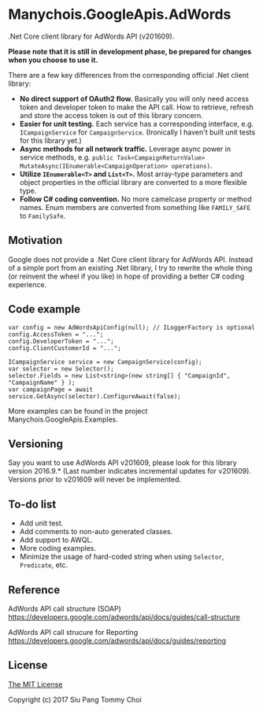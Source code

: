 # Manychois.GoogleApis.AdWords
.Net Core client library for AdWords API (v201609).

**Please note that it is still in development phase, be prepared for changes when you choose to use it.**

There are a few key differences from the corresponding official .Net client library:
- **No direct support of OAuth2 flow.** Basically you will only need access token and developer token to make the API call. How to retrieve, refresh and store the access token is out of this library concern.
- **Easier for unit testing.** Each service has a corresponding interface, e.g. `ICampaignService` for `CampaignService`. (Ironically I haven't built unit tests for this library yet.)
- **Async methods for all network traffic.** Leverage async power in service methods, e.g. `public Task<CampaignReturnValue> MutateAsync(IEnumerable<CampaignOperation> operations)`.
- **Utilize `IEnumerable<T>` and `List<T>`.** Most array-type parameters and object properties in the official library are converted to a more flexible type.
- **Follow C# coding convention.** No more camelcase property or method names. Enum members are converted from something like `FAMILY_SAFE` to `FamilySafe`.

## Motivation
Google does not provide a .Net Core client library for AdWords API. Instead of a simple port from an existing .Net library, I try to rewrite the whole thing (or reinvent the wheel if you like) in hope of providing a better C# coding experience.

## Code example
```
var config = new AdWordsApiConfig(null); // ILoggerFactory is optional
config.AccessToken = "...";
config.DeveloperToken = "...";
config.ClientCustomerId = "...";

ICampaignService service = new CampaignService(config);
var selector = new Selector();
selector.Fields = new List<string>(new string[] { "CampaignId", "CampaignName" } );
var campaignPage = await service.GetAsync(selector).ConfigureAwait(false);
```

More examples can be found in the project Manychois.GoogleApis.Examples.

## Versioning
Say you want to use AdWords API v201609, please look for this library version 2016.9.* (Last number indicates incremental updates for v201609). Versions prior to v201609 will never be implemented.

## To-do list
- Add unit test.
- Add comments to non-auto generated classes.
- Add support to AWQL.
- More coding examples.
- Minimize the usage of hard-coded string when using `Selector`, `Predicate`, etc.

## Reference

AdWords API call structure (SOAP)
https://developers.google.com/adwords/api/docs/guides/call-structure

AdWords API call strucure for Reporting
https://developers.google.com/adwords/api/docs/guides/reporting 

## License
[The MIT License](../../LICENSE.md)

Copyright (c) 2017 Siu Pang Tommy Choi
